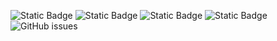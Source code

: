 ![Static Badge](https://img.shields.io/badge/blacklists-61-000000) ![Static Badge](https://img.shields.io/badge/blacklisted-2983561-cc0000) ![Static Badge](https://img.shields.io/badge/whitelisted-2251-00CC00) ![Static Badge](https://img.shields.io/badge/streaming_blacklist-28107-000000) ![GitHub issues](https://img.shields.io/github/issues/fabriziosalmi/blacklists)
